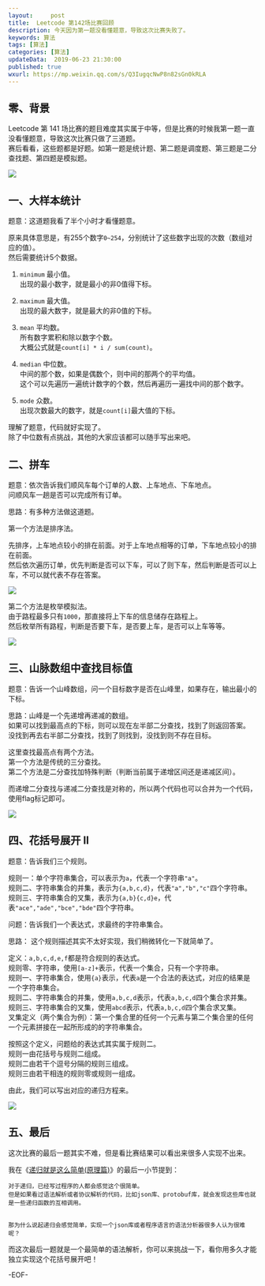 ```yaml
---   
layout:     post  
title:  Leetcode 第142场比赛回顾  
description: 今天因为第一题没看懂题意，导致这次比赛失败了。  
keywords: 算法  
tags: [算法]    
categories: [算法]  
updateData:  2019-06-23 21:30:00  
published: true  
wxurl: https://mp.weixin.qq.com/s/Q3IugqcNwP8n82sGn0kRLA  
---  
```



## 零、背景  


Leetcode 第 141 场比赛的题目难度其实属于中等，但是比赛的时候我第一题一直没看懂题意，导致这次比赛只做了三道题。  
赛后看看，这些题都是好题。如第一题是统计题、第二题是调度题、第三题是二分查找题、第四题是模拟题。  



![](http://res.tiankonguse.com/images/2019/06/23/001.png)


## 一、大样本统计  


题意：这道题我看了半个小时才看懂题意。  

原来具体意思是，有255个数字`0~254`，分别统计了这些数字出现的次数（数组对应的值）。  
然后需要统计5个数据。  


1. `minimum` 最小值。  
出现的最小数字，就是最小的非0值得下标。  


2. `maximum` 最大值。  
出现的最大数字，就是最大的非0值的下标。  


3. `mean` 平均数。  
所有数字累积和除以数字个数。  
大概公式就是`count[i] * i / sum(count)`。  


4. `median` 中位数。  
中间的那个数，如果是偶数个，则中间的那两个的平均值。  
这个可以先遍历一遍统计数字的个数，然后再遍历一遍找中间的那个数字。  


5. `mode` 众数。  
出现次数最大的数字，就是`count[i]`最大值的下标。  


理解了题意，代码就好实现了。  
除了中位数有点挑战，其他的大家应该都可以随手写出来吧。  



## 二、拼车  


题意：依次告诉我们顺风车每个订单的人数、上车地点、下车地点。  
问顺风车一趟是否可以完成所有订单。  


思路：有多种方法做这道题。  


第一个方法是排序法。  

先排序，上车地点较小的排在前面。对于上车地点相等的订单，下车地点较小的排在前面。  
然后依次遍历订单，优先判断是否可以下车，可以了则下车，然后判断是否可以上车，不可以就代表不存在答案。  


![](http://res.tiankonguse.com/images/2019/06/23/002.png)


第二个方法是枚举模拟法。  
由于路程最多只有`1000`，那直接将上下车的信息储存在路程上。  
然后枚举所有路程，判断是否要下车，是否要上车，是否可以上车等等。  


![](http://res.tiankonguse.com/images/2019/06/23/003.png)


## 三、山脉数组中查找目标值  


题意：告诉一个山峰数组，问一个目标数字是否在山峰里，如果存在，输出最小的下标。  


思路：山峰是一个先递增再递减的数组。  
如果可以找到最高点的下标，则可以现在左半部二分查找，找到了则返回答案。  
没找到再去右半部二分查找，找到了则找到，没找到则不存在目标。  


这里查找最高点有两个方法。  
第一个方法是传统的三分查找。  
第二个方法是二分查找加特殊判断（判断当前属于递增区间还是递减区间）。  


而递增二分查找与递减二分查找是对称的，所以两个代码也可以合并为一个代码，使用flag标记即可。


![](http://res.tiankonguse.com/images/2019/06/23/004.png)


## 四、花括号展开 II  

题意：告诉我们三个规则。  


规则一：单个字符串集合，可以表示为`a`，代表一个字符串`"a"`。  
规则二、字符串集合的并集，表示为`{a,b,c,d}`，代表`"a","b","c"`四个字符串。  
规则三、字符串集合的叉集，表示为`{a,b}{c,d}e`，代表`"ace","ade","bce","bde"`四个字符串。  


问题：告诉我们一个表达式，求最终的字符串集合。  


思路： 这个规则描述其实不太好实现，我们稍微转化一下就简单了。    


定义：`a,b,c,d,e,f`都是符合规则的表达式。  
规则零、字符串，使用`[a-z]+`表示，代表一个集合，只有一个字符串。  
规则一、字符串集合，使用`{a}`表示，代表`a`是一个合法的表达式，对应的结果是一个字符串集合。  
规则二、字符串集合的并集，使用`a,b,c,d`表示，代表`a,b,c,d`四个集合求并集。  
规则三、字符串集合的叉集，使用`abcd`表示，代表`a,b,c,d`四个集合求叉集。  
叉集定义（两个集合为例）：第一个集合里的任何一个元素与第二个集合里的任何一个元素拼接在一起所形成的的字符串集合。  


按照这个定义，问题给的表达式其实属于规则二。   
规则一由花括号与规则二组成。  
规则二由若干个逗号分隔的规则三组成。  
规则三由若干相连的规则零或规则一组成。 


由此，我们可以写出对应的递归方程来。  


![](http://res.tiankonguse.com/images/2019/06/23/005.png)


## 五、最后  


这次比赛的最后一题其实不难，但是看比赛结果可以看出来很多人实现不出来。  


我在《[递归就是这么简单(原理篇)](https://mp.weixin.qq.com/s/pN9T9hyjClHFNfajxlWKkA)》的最后一小节提到：  


```
对于递归，已经写过程序的人都会感觉这个很简单。  
但是如果看过语法解析或者协议解析的代码，比如json库、protobuf库，就会发现这些库也就是一些递归函数的互相调用。  
  
  
那为什么说起递归会感觉简单，实现一个json库或者程序语言的语法分析器很多人认为很难呢？  
```


而这次最后一题就是一个最简单的语法解析，你可以来挑战一下，看你用多久才能独立实现这个花括号展开吧！  




-EOF-  

